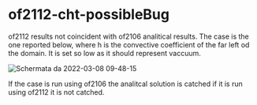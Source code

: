 # of2112-cht-possibleBug
of2112 results not coincident with of2106 analitical results. The case is the one reported below, where h is the convective coefficient of the far left od the domain. It is set so low as it should represent vaccuum.

![Schermata da 2022-03-08 09-48-15](https://user-images.githubusercontent.com/44500143/157201496-24b6ae38-f0a3-462d-9aa4-e2d3fea27bc0.png)



If the case is run using of2106 the analitcal solution is catched if it is run using of2112 it is not catched.
